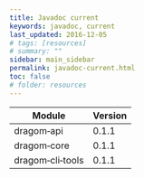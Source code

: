 ```yaml
---
title: Javadoc current
keywords: javadoc, current
last_updated: 2016-12-05
# tags: [resources]
# summary: ""
sidebar: main_sidebar
permalink: javadoc-current.html
toc: false
# folder: resources
---
```


Module                      |Version
----------------------------|-------
dragom&#8209;api            |0.1.1  |<a class="fa fa-external-link" href="/javadoc/dragom-api-current/index.html" target="_blank"/>
dragom&#8209;core           |0.1.1  |<a class="fa fa-external-link" href="/javadoc/dragom-core-current/index.html" target="_blank"/>
dragom&#8209;cli&#8209;tools|0.1.1  |<a class="fa fa-external-link" href="/javadoc/dragom-cli-tools-current/index.html" target="_blank"/>
